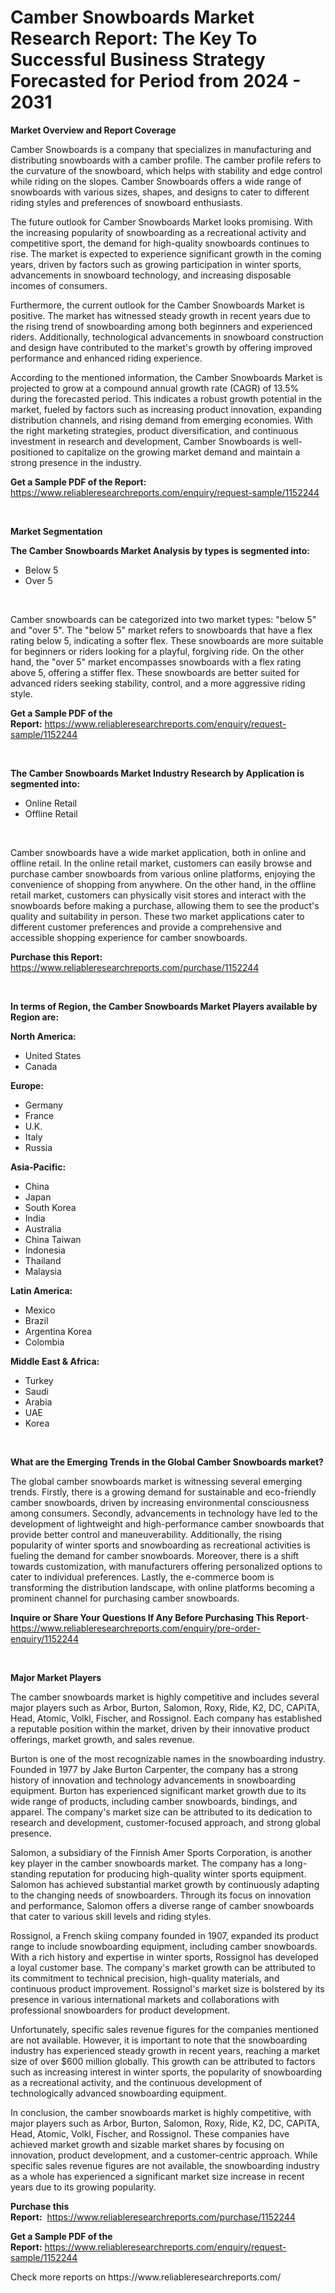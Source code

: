 <p><h1>Camber Snowboards Market Research Report: The Key To Successful Business Strategy Forecasted for Period from 2024 - 2031</h1></p><p><strong>Market Overview and Report Coverage</strong></p>
<p><p>Camber Snowboards is a company that specializes in manufacturing and distributing snowboards with a camber profile. The camber profile refers to the curvature of the snowboard, which helps with stability and edge control while riding on the slopes. Camber Snowboards offers a wide range of snowboards with various sizes, shapes, and designs to cater to different riding styles and preferences of snowboard enthusiasts.</p><p>The future outlook for Camber Snowboards Market looks promising. With the increasing popularity of snowboarding as a recreational activity and competitive sport, the demand for high-quality snowboards continues to rise. The market is expected to experience significant growth in the coming years, driven by factors such as growing participation in winter sports, advancements in snowboard technology, and increasing disposable incomes of consumers.</p><p>Furthermore, the current outlook for the Camber Snowboards Market is positive. The market has witnessed steady growth in recent years due to the rising trend of snowboarding among both beginners and experienced riders. Additionally, technological advancements in snowboard construction and design have contributed to the market's growth by offering improved performance and enhanced riding experience.</p><p>According to the mentioned information, the Camber Snowboards Market is projected to grow at a compound annual growth rate (CAGR) of 13.5% during the forecasted period. This indicates a robust growth potential in the market, fueled by factors such as increasing product innovation, expanding distribution channels, and rising demand from emerging economies. With the right marketing strategies, product diversification, and continuous investment in research and development, Camber Snowboards is well-positioned to capitalize on the growing market demand and maintain a strong presence in the industry.</p></p>
<p><strong>Get a Sample PDF of the Report:</strong> <a href="https://www.reliableresearchreports.com/enquiry/request-sample/1152244">https://www.reliableresearchreports.com/enquiry/request-sample/1152244</a></p>
<p>&nbsp;</p>
<p><strong>Market Segmentation</strong></p>
<p><strong>The Camber Snowboards Market Analysis by types is segmented into:</strong></p>
<p><ul><li>Below 5</li><li>Over 5</li></ul></p>
<p>&nbsp;</p>
<p><p>Camber snowboards can be categorized into two market types: "below 5" and "over 5". The "below 5" market refers to snowboards that have a flex rating below 5, indicating a softer flex. These snowboards are more suitable for beginners or riders looking for a playful, forgiving ride. On the other hand, the "over 5" market encompasses snowboards with a flex rating above 5, offering a stiffer flex. These snowboards are better suited for advanced riders seeking stability, control, and a more aggressive riding style.</p></p>
<p><strong>Get a Sample PDF of the Report:</strong>&nbsp;<a href="https://www.reliableresearchreports.com/enquiry/request-sample/1152244">https://www.reliableresearchreports.com/enquiry/request-sample/1152244</a></p>
<p>&nbsp;</p>
<p><strong>The Camber Snowboards Market Industry Research by Application is segmented into:</strong></p>
<p><ul><li>Online Retail</li><li>Offline Retail</li></ul></p>
<p>&nbsp;</p>
<p><p>Camber snowboards have a wide market application, both in online and offline retail. In the online retail market, customers can easily browse and purchase camber snowboards from various online platforms, enjoying the convenience of shopping from anywhere. On the other hand, in the offline retail market, customers can physically visit stores and interact with the snowboards before making a purchase, allowing them to see the product's quality and suitability in person. These two market applications cater to different customer preferences and provide a comprehensive and accessible shopping experience for camber snowboards.</p></p>
<p><strong>Purchase this Report:</strong>&nbsp; <a href="https://www.reliableresearchreports.com/purchase/1152244">https://www.reliableresearchreports.com/purchase/1152244</a></p>
<p>&nbsp;</p>
<p><strong>In terms of Region, the Camber Snowboards Market Players available by Region are:</strong></p>
<p>
    <p> <strong> North America: </strong>
        <ul>
            <li>United States</li>
            <li>Canada</li>
        </ul>
        </p> 
    <p> <strong> Europe: </strong>
        <ul>
            <li>Germany</li>
            <li>France</li>
            <li>U.K.</li>
            <li>Italy</li>
            <li>Russia</li>
        </ul>
        </p> 
    <p> <strong> Asia-Pacific: </strong>
        <ul>
            <li>China</li>
            <li>Japan</li>
            <li>South Korea</li>
            <li>India</li>
            <li>Australia</li>
            <li>China Taiwan</li>
            <li>Indonesia</li>
            <li>Thailand</li>
            <li>Malaysia</li>
        </ul>
        </p> 
    <p> <strong> Latin America: </strong>
        <ul>
            <li>Mexico</li>
            <li>Brazil</li>
            <li>Argentina Korea</li>
            <li>Colombia</li>
        </ul>
        </p> 
    <p> <strong> Middle East & Africa: </strong>
        <ul>
            <li>Turkey</li>
            <li>Saudi</li>
            <li>Arabia</li>
            <li>UAE</li>
            <li>Korea</li>
        </ul>
    </p>
    </p>
<p>&nbsp;</p>
<p><strong>What are the Emerging Trends in the Global Camber Snowboards market?</strong></p>
<p><p>The global camber snowboards market is witnessing several emerging trends. Firstly, there is a growing demand for sustainable and eco-friendly camber snowboards, driven by increasing environmental consciousness among consumers. Secondly, advancements in technology have led to the development of lightweight and high-performance camber snowboards that provide better control and maneuverability. Additionally, the rising popularity of winter sports and snowboarding as recreational activities is fueling the demand for camber snowboards. Moreover, there is a shift towards customization, with manufacturers offering personalized options to cater to individual preferences. Lastly, the e-commerce boom is transforming the distribution landscape, with online platforms becoming a prominent channel for purchasing camber snowboards.</p></p>
<p><strong>Inquire or Share Your Questions If Any Before Purchasing This Report</strong>- <a href="https://www.reliableresearchreports.com/enquiry/pre-order-enquiry/1152244">https://www.reliableresearchreports.com/enquiry/pre-order-enquiry/1152244</a></p>
<p>&nbsp;</p>
<p><strong>Major Market Players</strong></p>
<p><p>The camber snowboards market is highly competitive and includes several major players such as Arbor, Burton, Salomon, Roxy, Ride, K2, DC, CAPiTA, Head, Atomic, Volkl, Fischer, and Rossignol. Each company has established a reputable position within the market, driven by their innovative product offerings, market growth, and sales revenue.</p><p>Burton is one of the most recognizable names in the snowboarding industry. Founded in 1977 by Jake Burton Carpenter, the company has a strong history of innovation and technology advancements in snowboarding equipment. Burton has experienced significant market growth due to its wide range of products, including camber snowboards, bindings, and apparel. The company's market size can be attributed to its dedication to research and development, customer-focused approach, and strong global presence.</p><p>Salomon, a subsidiary of the Finnish Amer Sports Corporation, is another key player in the camber snowboards market. The company has a long-standing reputation for producing high-quality winter sports equipment. Salomon has achieved substantial market growth by continuously adapting to the changing needs of snowboarders. Through its focus on innovation and performance, Salomon offers a diverse range of camber snowboards that cater to various skill levels and riding styles.</p><p>Rossignol, a French skiing company founded in 1907, expanded its product range to include snowboarding equipment, including camber snowboards. With a rich history and expertise in winter sports, Rossignol has developed a loyal customer base. The company's market growth can be attributed to its commitment to technical precision, high-quality materials, and continuous product improvement. Rossignol's market size is bolstered by its presence in various international markets and collaborations with professional snowboarders for product development.</p><p>Unfortunately, specific sales revenue figures for the companies mentioned are not available. However, it is important to note that the snowboarding industry has experienced steady growth in recent years, reaching a market size of over $600 million globally. This growth can be attributed to factors such as increasing interest in winter sports, the popularity of snowboarding as a recreational activity, and the continuous development of technologically advanced snowboarding equipment.</p><p>In conclusion, the camber snowboards market is highly competitive, with major players such as Arbor, Burton, Salomon, Roxy, Ride, K2, DC, CAPiTA, Head, Atomic, Volkl, Fischer, and Rossignol. These companies have achieved market growth and sizable market shares by focusing on innovation, product development, and a customer-centric approach. While specific sales revenue figures are not available, the snowboarding industry as a whole has experienced a significant market size increase in recent years due to its growing popularity.</p></p>
<p><strong>Purchase this Report:</strong>&nbsp;&nbsp;<a href="https://www.reliableresearchreports.com/purchase/1152244">https://www.reliableresearchreports.com/purchase/1152244</a></p>
<p></p>
<p><strong>Get a Sample PDF of the Report:</strong>&nbsp;<a href="https://www.reliableresearchreports.com/enquiry/request-sample/1152244">https://www.reliableresearchreports.com/enquiry/request-sample/1152244</a></p>
<p>Check more reports on https://www.reliableresearchreports.com/</p>